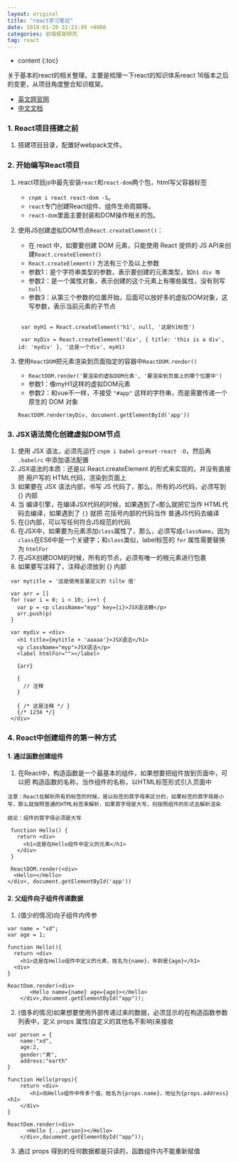 ```yaml
---
layout: original
title: "react学习笔记"
date: 2018-01-20 22:23:49 +0800 
categories: 前端框架研究
tag: react
---
```

* content
{:toc}

关于基本的react的相关整理，主要是梳理一下react的知识体系react 16版本之后的变更，从项目角度整合知识框架。

- [英文网官网](http://facebook.github.io/react/docs/getting-started.html)
- [中文文档](http://www.react-cn.com/docs/getting-started.html)

<!-- more -->

### 1. React项目搭建之前
1. 搭建项目目录，配置好webpack文件。

### 2. 开始编写React项目
1. react项目js中最先安装`react`和`react-dom`两个包，html写父容器标签
    - `cnpm i react react-dom -S`。
    - `react`专门创建React组件、组件生命周期等。
    - `react-dom`里面主要封装和DOM操作相关的包。

2. 使用JS创建虚拟DOM节点`React.createElement()`：
    - 在 react 中，如要要创建 DOM 元素，只能使用 React 提供的 JS API来创建`React.createElement()`
    - `React.createElement()` 方法有三个及以上参数
    - 参数1：是个字符串类型的参数，表示要创建的元素类型，如`h1 div 等`
    - 参数2：是一个属性对象，表示创建的这个元素上有哪些属性，没有则写`null`
    - 参数3：从第三个参数的位置开始，后面可以放好多的虚拟DOM对象，这写参数，表示当前元素的子节点

    ```

     var myH1 = React.createElement('h1', null, '这是h1标签')

     var myDiv = React.createElement('div', { title: 'this is a div', id: 'mydiv' }, '这是一个div', myH1)
    ```

3. 使用`ReactDOM`把元素渲染到页面指定的容器中`ReactDOM.render()`
    - `ReactDOM.render('要渲染的虚拟DOM元素', '要渲染到页面上的哪个位置中')`
    - 参数1：像myH1这样的虚拟DOM元素
    - 参数2：和vue不一样，不接受 `"#app"` 这样的字符串，而是需要传递一个 原生的 DOM 对象
    
    ```
    ReactDOM.render(myDiv, document.getElementById('app'))
    ```

### 3. JSX语法简化创建虚拟DOM节点
1. 使用 JSX 语法，必须先运行 `cnpm i babel-preset-react -D`，然后再 `.babelrc` 中添加语法配置
2. JSX语法的本质：还是以 React.createElement 的形式来实现的，并没有直接把 用户写的 HTML代码，渲染到页面上
3. 如果要在 JSX 语法内部，书写 JS 代码了，那么，所有的JS代码，必须写到 {} 内部
4. 当 编译引擎，在编译JSX代码的时候，如果遇到了`<`那么就把它当作 HTML代码去编译，如果遇到了 `{}` 就把 花括号内部的代码当作 普通JS代码去编译
5. 在{}内部，可以写任何符合JS规范的代码
6. 在JSX中，如果要为元素添加`class`属性了，那么，必须写成`className`，因为 `class`在ES6中是一个关键字；和`class`类似，label标签的 `for` 属性需要替换为 `htmlFor`
7. 在JSX创建DOM的时候，所有的节点，必须有唯一的根元素进行包裹
8. 如果要写注释了，注释必须放到 {} 内部

```
 var mytitle = '这是使用变量定义的 tilte 值'

 var arr = []
 for (var i = 0; i < 10; i++) {
   var p = <p className="myp" key={i}>JSX语法糖</p>
   arr.push(p)
 }

 var mydiv = <div>
   <h1 title={mytitle + 'aaaaa'}>JSX语法</h1>
   <p className="myp">JSX语法</p>
   <label htmlFor=""></label>

   {arr}

   { 
     // 注释
   }

   { /* 这是注释 */ }
   {/* 1234 */}
 </div>
```

### 4. React中创建组件的第一种方式
#### 1. 通过函数创建组件
1. 在React中，构造函数是一个最基本的组件，如果想要把组件放到页面中，可以把 构造函数的名称，当作组件的名称，以HTML标签形式引入页面中

```
注意：React在解析所有的标签的时候，是以标签的首字母来区分的，如果标签的首字母是小写，那么就按照普通的HTML标签来解析，如果首字母是大写，则按照组件的形式去解析渲染

结论：组件的首字母必须是大写

 function Hello() {
   return <div>
     <h1>这是在Hello组件中定义的元素</h1>
   </div>
 }

 ReactDOM.render(<div>
  <Hello></Hello>
</div>, document.getElementById('app'))
```
#### 2. 父组件向子组件传递数据
1. (值少的情况)向子组件内传参

```
var name = "xd";
var age = 1;

function Hello(){
  return <div>
    <h1>这是在Hello组件中定义的元素，姓名为{name}，年龄是{age}</h1>
  <div>
}

ReactDom.render(<div>
       <Hello name={name} age={age}></Hello>
    </div>,document.getElementById("app"));
```
2. (值多的情况)如果想要使用外部传递过来的数据，必须显示的在构造函数参数列表中，定义 props 属性(自定义的其他名不影响)来接收

```
var person = {
    name:"xd",
    age:2,
    gender:"男",
    address:"earth"
}

function Hello(props){
    return <div>
       <h1>向Hello组件中传多个值，姓名为{props.name}，地址为{props.address}<h1>
    </div>
}

ReactDom.render(<div>
      <Hello {...person}></Hello>
    </div>,document.getElementById("app"));
```
3. 通过 props 得到的任何数据都是只读的，函数组件内不能重新赋值


